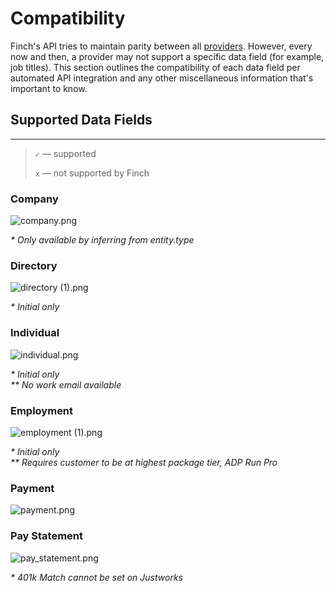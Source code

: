 # Compatibility

Finch's API tries to maintain parity between all [providers](./Providers.md). However, every now and then, a provider may not support a specific data field (for example, job titles). This section outlines the compatibility of each data field per automated API integration and any other miscellaneous information that's important to know.

## Supported Data Fields

---

<!-- theme: info -->

> `✓` — supported
>
> `x` — not supported by Finch

### Company
![company.png](https://stoplight.io/api/v1/projects/cHJqOjEzNjY0/images/LqDftcBnyrQ)

<p><i>* Only available by inferring from entity.type</i></p>

### Directory
![directory (1).png](https://stoplight.io/api/v1/projects/cHJqOjEzNjY0/images/iTCT034lpJU)

<p><i>* Initial only</i></p>

### Individual
![individual.png](https://stoplight.io/api/v1/projects/cHJqOjEzNjY0/images/IoaQOFoI6ik)

<p><i>* Initial only</i><br>
<i>** No work email available</i></p>

### Employment
![employment (1).png](https://stoplight.io/api/v1/projects/cHJqOjEzNjY0/images/CrW9OB4J65w)

<p><i>* Initial only</i><br>
<i>** Requires customer to be at highest package tier, ADP Run Pro</i></p>

### Payment

![payment.png](https://stoplight.io/api/v1/projects/cHJqOjEzNjY0/images/3S2mtrjLWdk)


### Pay Statement
![pay_statement.png](https://stoplight.io/api/v1/projects/cHJqOjEzNjY0/images/x7IYWYp8dQQ)

<p><i>* 401k Match cannot be set on Justworks</i></p>
